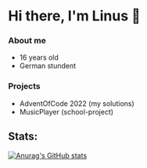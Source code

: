 # Hi there, I'm Linus 👋

### About me
- 16 years old
- German stundent

### Projects
- AdventOfCode 2022 (my solutions)
- MusicPlayer (school-project)

## Stats:

[![Anurag's GitHub stats](https://github-readme-stats.vercel.app/api?username=sunilsch)](https://github.com/anuraghazra/github-readme-stats)
